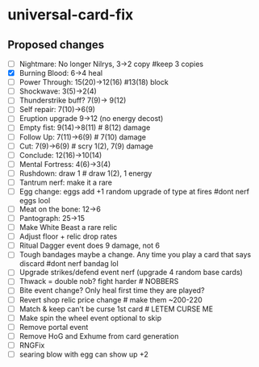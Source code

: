 # universal-card-fix

## Proposed changes

- [ ] Nightmare: No longer Nilrys, 3->2 copy 			#keep 3 copies
- [x] Burning Blood: 6->4 heal
- [ ] Power Through: 15(20)->12(16)					#13(18) block
- [ ] Shockwave: 3(5)->2(4)
- [ ] Thunderstrike buff? 7(9)-> 9(12)
- [ ] Self repair: 7(10)->6(9)
- [ ] Eruption upgrade 9->12 (no energy decost)
- [ ] Empty fist: 9(14)->8(11)  						# 8(12)	damage
- [ ] Follow Up: 7(11)->6(9)							# 7(10) damage
- [ ] Cut: 7(9)->6(9)									# scry 1(2), 7(9) damage
- [ ] Conclude: 12(16)->10(14)
- [ ] Mental Fortress: 4(6)->3(4)
- [ ] Rushdown: draw 1								# draw 1(2), 1 energy
- [ ] Tantrum nerf: make it a rare
- [ ] Egg change: eggs add +1 random upgrade of type at fires		#dont nerf eggs lool
- [ ] Meat on the bone: 12->6							 
- [ ] Pantograph: 25->15
- [ ] Make White Beast a rare relic
- [ ] Adjust floor + relic drop rates
- [ ] Ritual Dagger event does 9 damage, not 6
- [ ] Tough bandages maybe a change. Any time you play a card that says discard		#dont nerf bandag lol
- [ ] Upgrade strikes/defend event nerf (upgrade 4 random base cards)
- [ ] Thwack = double nob? fight harder				# NOBBERS
- [ ] Bite event change? Only heal first time they are played?
- [ ] Revert shop relic price change					# make them ~200-220
- [ ] Match & keep can't be curse 1st card			# LETEM CURSE ME
- [ ] Make spin the wheel event optional to skip
- [ ] Remove portal event
- [ ] Remove HoG and Exhume from card generation
- [ ] RNGFix
- [ ] searing blow with egg can show up +2
